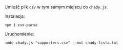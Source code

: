 Umieść plik `csv` w tym samym miejscu co `chady.js`.

Instalacja: 

```
npm i csv-parse
```

Uruchomienie:
```
node chady.js "supporters.csv" --out chady-lista.txt
```
